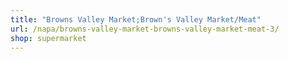 ```yaml
---
title: "Browns Valley Market;Brown's Valley Market/Meat"
url: /napa/browns-valley-market-browns-valley-market-meat-3/
shop: supermarket
---
```

